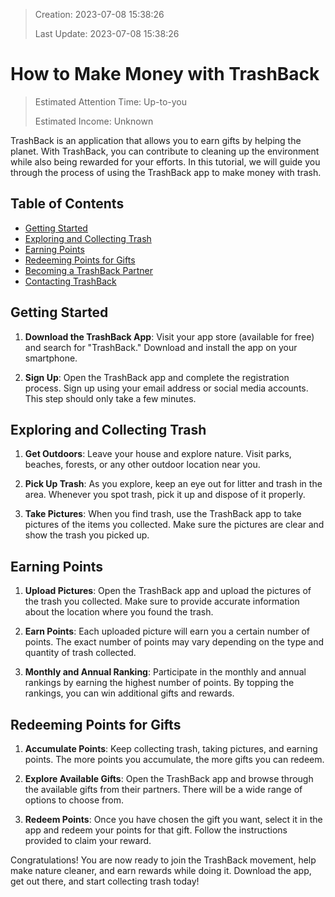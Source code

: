 > Creation:    2023-07-08 15:38:26
>
> Last Update: 2023-07-08 15:38:26


# How to Make Money with TrashBack
> Estimated Attention Time: Up-to-you
>
> Estimated Income: Unknown

TrashBack is an application that allows you to earn gifts by helping the planet. With TrashBack, you can contribute to cleaning up the environment while also being rewarded for your efforts. In this tutorial, we will guide you through the process of using the TrashBack app to make money with trash.

## Table of Contents
- [Getting Started](#getting-started)
- [Exploring and Collecting Trash](#exploring-and-collecting-trash)
- [Earning Points](#earning-points)
- [Redeeming Points for Gifts](#redeeming-points-for-gifts)
- [Becoming a TrashBack Partner](#becoming-a-trashback-partner)
- [Contacting TrashBack](#contacting-trashback)

## Getting Started

1. **Download the TrashBack App**: Visit your app store (available for free) and search for "TrashBack." Download and install the app on your smartphone.

2. **Sign Up**: Open the TrashBack app and complete the registration process. Sign up using your email address or social media accounts. This step should only take a few minutes.

## Exploring and Collecting Trash

1. **Get Outdoors**: Leave your house and explore nature. Visit parks, beaches, forests, or any other outdoor location near you.

2. **Pick Up Trash**: As you explore, keep an eye out for litter and trash in the area. Whenever you spot trash, pick it up and dispose of it properly.

3. **Take Pictures**: When you find trash, use the TrashBack app to take pictures of the items you collected. Make sure the pictures are clear and show the trash you picked up.

## Earning Points

1. **Upload Pictures**: Open the TrashBack app and upload the pictures of the trash you collected. Make sure to provide accurate information about the location where you found the trash.

2. **Earn Points**: Each uploaded picture will earn you a certain number of points. The exact number of points may vary depending on the type and quantity of trash collected.

3. **Monthly and Annual Ranking**: Participate in the monthly and annual rankings by earning the highest number of points. By topping the rankings, you can win additional gifts and rewards.

## Redeeming Points for Gifts

1. **Accumulate Points**: Keep collecting trash, taking pictures, and earning points. The more points you accumulate, the more gifts you can redeem.

2. **Explore Available Gifts**: Open the TrashBack app and browse through the available gifts from their partners. There will be a wide range of options to choose from.

3. **Redeem Points**: Once you have chosen the gift you want, select it in the app and redeem your points for that gift. Follow the instructions provided to claim your reward.

Congratulations! You are now ready to join the TrashBack movement, help make nature cleaner, and earn rewards while doing it. Download the app, get out there, and start collecting trash today!
